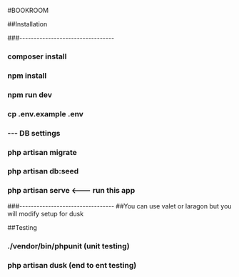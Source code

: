 #BOOKROOM

##Installation

###---------------------------------
### composer install
### npm install
### npm run dev
### cp .env.example .env
### --- DB settings
### php artisan migrate
### php artisan db:seed
### php artisan serve <--- run this app
###---------------------------------
##You can use valet or laragon but you will modify setup for dusk

##Testing
### ./vendor/bin/phpunit (unit testing)
### php artisan dusk (end to ent testing)



